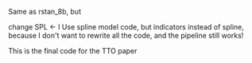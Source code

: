 Same as rstan_8b, but

change SPL <- I
Use spline model code, but indicators instead of spline, because I don't want to rewrite all the code, and the pipeline still works!

This is the final code for the TTO paper